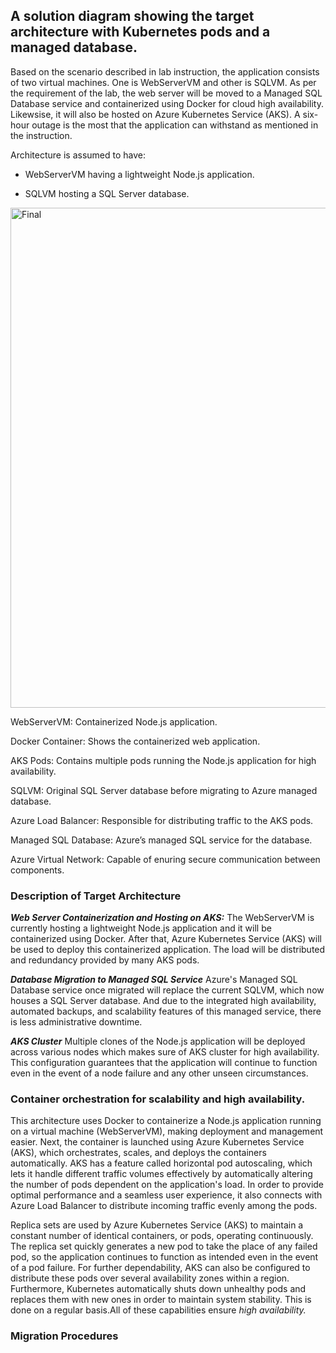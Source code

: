 ## A solution diagram showing the target architecture with Kubernetes pods and a managed database.

Based on the scenario described in lab instruction, the application consists of two virtual machines. One is WebServerVM and other is SQLVM. As per the requirement of the lab, the web server will be moved to a Managed SQL Database service and containerized using Docker for cloud high availability. Likewsise, it will also be hosted on Azure Kubernetes Service (AKS). A six-hour outage is the most that the application can withstand as mentioned in the instruction.

 Architecture is assumed to have: 

- WebServerVM having a lightweight Node.js application.

- SQLVM hosting a SQL Server database.

<img src="https://github.com/user-attachments/assets/ac520979-ca4f-4a3d-9662-8d0dc810027f" alt="Final" width="800" />

WebServerVM: Containerized Node.js application.

Docker Container: Shows the containerized web application.

AKS Pods: Contains multiple pods running the Node.js application for high availability.

SQLVM: Original SQL Server database before migrating to Azure managed database.

Azure Load Balancer: Responsible for distributing traffic to the AKS pods.

Managed SQL Database: Azure’s managed SQL service for the database.

Azure Virtual Network: Capable of enuring secure communication between components.

### Description of Target Architecture
***Web Server Containerization and Hosting on AKS:*** The WebServerVM is currently hosting a lightweight Node.js application and it will be containerized using Docker. After that, Azure Kubernetes Service (AKS) will be used to deploy this containerized application. The load will be distributed and redundancy provided by many AKS pods.

***Database Migration to Managed SQL Service***
Azure's Managed SQL Database service once migrated will replace the current SQLVM, which now houses a SQL Server database. And due to the integrated high availability, automated backups, and scalability features of this managed service, there is less administrative downtime.

***AKS Cluster***
Multiple clones of the Node.js application will be deployed across various nodes which makes sure of AKS cluster for high availability. This configuration guarantees that the application will continue to function even in the event of a node failure and any other unseen circumstances.

### Container orchestration for scalability and high availability.
This architecture uses Docker to containerize a Node.js application running on a virtual machine (WebServerVM), making deployment and management easier. Next, the container is launched using Azure Kubernetes Service (AKS), which orchestrates, scales, and deploys the containers automatically. AKS has a feature called horizontal pod autoscaling, which lets it handle different traffic volumes effectively by automatically altering the number of pods dependent on the application's load. In order to provide optimal performance and a seamless user experience, it also connects with Azure Load Balancer to distribute incoming traffic evenly among the pods.

Replica sets are used by Azure Kubernetes Service (AKS) to maintain a constant number of identical containers, or pods, operating continuously. The replica set quickly generates a new pod to take the place of any failed pod, so the application continues to function as intended even in the event of a pod failure. For further dependability, AKS can also be configured to distribute these pods over several availability zones within a region. Furthermore, Kubernetes automatically shuts down unhealthy pods and replaces them with new ones in order to maintain system stability. This is done on a regular basis.All of these capabilities ensure *high availability.*

### Migration Procedures


